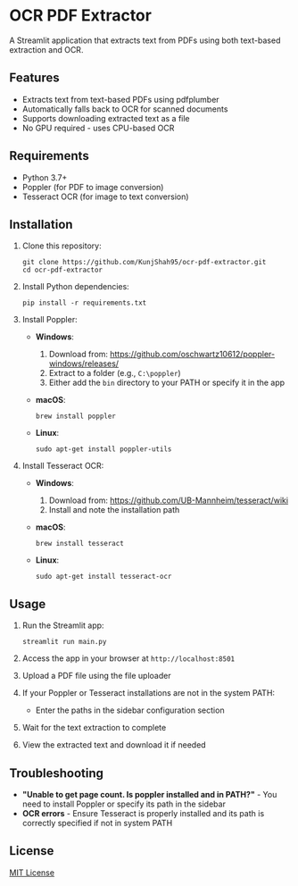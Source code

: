 # OCR PDF Extractor

A Streamlit application that extracts text from PDFs using both text-based extraction and OCR.

## Features

- Extracts text from text-based PDFs using pdfplumber
- Automatically falls back to OCR for scanned documents
- Supports downloading extracted text as a file
- No GPU required - uses CPU-based OCR

## Requirements

- Python 3.7+
- Poppler (for PDF to image conversion)
- Tesseract OCR (for image to text conversion)

## Installation

1. Clone this repository:
   ```
   git clone https://github.com/KunjShah95/ocr-pdf-extractor.git
   cd ocr-pdf-extractor
   ```

2. Install Python dependencies:
   ```
   pip install -r requirements.txt
   ```

3. Install Poppler:
   - **Windows**: 
     1. Download from: https://github.com/oschwartz10612/poppler-windows/releases/
     2. Extract to a folder (e.g., `C:\poppler`)
     3. Either add the `bin` directory to your PATH or specify it in the app
   
   - **macOS**:
     ```
     brew install poppler
     ```
   
   - **Linux**:
     ```
     sudo apt-get install poppler-utils
     ```

4. Install Tesseract OCR:
   - **Windows**:
     1. Download from: https://github.com/UB-Mannheim/tesseract/wiki
     2. Install and note the installation path
   
   - **macOS**:
     ```
     brew install tesseract
     ```
   
   - **Linux**:
     ```
     sudo apt-get install tesseract-ocr
     ```

## Usage

1. Run the Streamlit app:
   ```
   streamlit run main.py
   ```

2. Access the app in your browser at `http://localhost:8501`

3. Upload a PDF file using the file uploader

4. If your Poppler or Tesseract installations are not in the system PATH:
   - Enter the paths in the sidebar configuration section

5. Wait for the text extraction to complete

6. View the extracted text and download it if needed

## Troubleshooting

- **"Unable to get page count. Is poppler installed and in PATH?"** - You need to install Poppler or specify its path in the sidebar
- **OCR errors** - Ensure Tesseract is properly installed and its path is correctly specified if not in system PATH

## License

[MIT License](LICENSE)